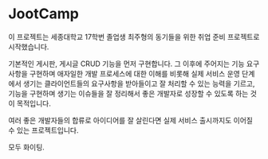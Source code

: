 # JootCamp

이 프로젝트는 세종대학교 17학번 졸업생 최주형의 동기들을 위한 취업 준비 프로젝트로 시작했습니다.

기본적인 게시판, 게시글 CRUD 기능을 먼저 구현합니다.
그 이후에 주어지는 기능 요구사항을 구현하며 
애자일한 개발 프로세스에 대한 이해를 비롯해
실제 서비스 운영 단계에서 생기는 클라이언트들의 요구사항을 받아들이고 잘 처리할 수 있는 능력을 기르고,
기능을 구현하며 생기는 이슈들을 잘 정리해서 좋은 개발자로 성장할 수 있도록 하는 것이 목적입니다.

여러 좋은 개발자들의 합류로 아이디어를 잘 살린다면 실제 서비스 출시까지도 이어질 수 있는 프로젝트입니다.

모두 화이팅.
